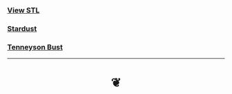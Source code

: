 

### [View STL]( #view-stl.html )


### [Stardust]( #view-stl.html#http://jaanga.github.io/3d-models/stl/nasa/Stardust_35.stl )


### [Tenneyson Bust]( #view-stl.html#http://jaanga.github.io/3d-models/stl/sculpture/tennyson+bust+plaster1.stl )


***

<h1 style=text-align:center; > &#x2766; </h1>